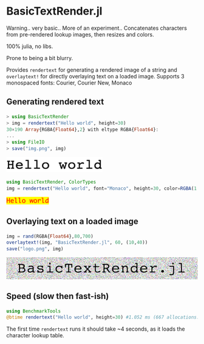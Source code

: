 # BasicTextRender.jl

Warning.. very basic.. More of an experiment..
Concatenates characters from pre-rendered lookup images, then resizes and colors.

100% julia, no libs.

Prone to being a bit blurry.

Provides `rendertext` for generating a rendered image of a string and
`overlaytext!` for directly overlaying text on a loaded image. Supports 3 monospaced
fonts: Courier, Courier New, Monaco

## Generating rendered text
```julia
> using BasicTextRender
> img = rendertext("Hello world", height=30)
30×190 Array{RGBA{Float64},2} with eltype RGBA{Float64}:
...
> using FileIO
> save("img.png", img)
```
![img](img.png)


```julia
using BasicTextRender, ColorTypes
img = rendertext("Hello world", font="Monaco", height=30, color=RGBA(1.0,0.0,0.0,1.0), backgroundColor=RGBA(1.0,1.0,0.0,1.0))
```
![img](img2.png)


## Overlaying text on a loaded image

```julia
img = rand(RGBA{Float64},80,700)
overlaytext!(img, "BasicTextRender.jl", 60, (10,40))
save("logo.png", img)
```
![logo](logo.png)

## Speed (slow then fast-ish)
```julia
using BenchmarkTools
@btime rendertext("Hello world", height=30) #1.052 ms (667 allocations: 2.20 MiB)
```
The first time `rendertext` runs it should take ~4 seconds, as it loads the character lookup table.
